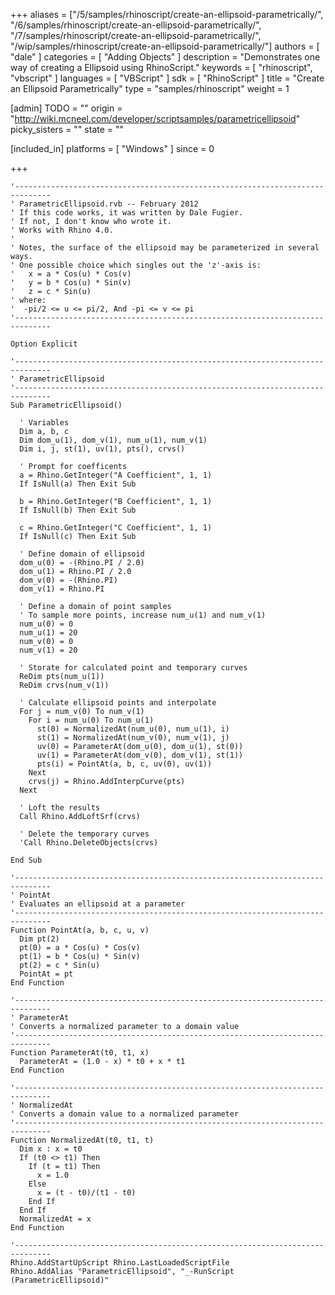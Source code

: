 +++
aliases = ["/5/samples/rhinoscript/create-an-ellipsoid-parametrically/", "/6/samples/rhinoscript/create-an-ellipsoid-parametrically/", "/7/samples/rhinoscript/create-an-ellipsoid-parametrically/", "/wip/samples/rhinoscript/create-an-ellipsoid-parametrically/"]
authors = [ "dale" ]
categories = [ "Adding Objects" ]
description = "Demonstrates one way of creating a Ellipsoid using RhinoScript."
keywords = [ "rhinoscript", "vbscript" ]
languages = [ "VBScript" ]
sdk = [ "RhinoScript" ]
title = "Create an Ellipsoid Parametrically"
type = "samples/rhinoscript"
weight = 1

[admin]
TODO = ""
origin = "http://wiki.mcneel.com/developer/scriptsamples/parametricellipsoid"
picky_sisters = ""
state = ""

[included_in]
platforms = [ "Windows" ]
since = 0

+++

```vbnet
'------------------------------------------------------------------------------
' ParametricEllipsoid.rvb -- February 2012
' If this code works, it was written by Dale Fugier.
' If not, I don't know who wrote it.
' Works with Rhino 4.0.
'
' Notes, the surface of the ellipsoid may be parameterized in several ways.
' One possible choice which singles out the 'z'-axis is:
'   x = a * Cos(u) * Cos(v)
'   y = b * Cos(u) * Sin(v)
'   z = c * Sin(u)
' where:
'  -pi/2 <= u <= pi/2, And -pi <= v <= pi
'------------------------------------------------------------------------------

Option Explicit

'------------------------------------------------------------------------------
' ParametricEllipsoid
'------------------------------------------------------------------------------
Sub ParametricEllipsoid()

  ' Variables
  Dim a, b, c
  Dim dom_u(1), dom_v(1), num_u(1), num_v(1)
  Dim i, j, st(1), uv(1), pts(), crvs()

  ' Prompt for coefficents
  a = Rhino.GetInteger("A Coefficient", 1, 1)
  If IsNull(a) Then Exit Sub

  b = Rhino.GetInteger("B Coefficient", 1, 1)
  If IsNull(b) Then Exit Sub

  c = Rhino.GetInteger("C Coefficient", 1, 1)
  If IsNull(c) Then Exit Sub

  ' Define domain of ellipsoid
  dom_u(0) = -(Rhino.PI / 2.0)
  dom_u(1) = Rhino.PI / 2.0
  dom_v(0) = -(Rhino.PI)
  dom_v(1) = Rhino.PI

  ' Define a domain of point samples
  ' To sample more points, increase num_u(1) and num_v(1)
  num_u(0) = 0
  num_u(1) = 20
  num_v(0) = 0
  num_v(1) = 20

  ' Storate for calculated point and temporary curves
  ReDim pts(num_u(1))
  ReDim crvs(num_v(1))

  ' Calculate ellipsoid points and interpolate
  For j = num_v(0) To num_v(1)
    For i = num_u(0) To num_u(1)
      st(0) = NormalizedAt(num_u(0), num_u(1), i)
      st(1) = NormalizedAt(num_v(0), num_v(1), j)
      uv(0) = ParameterAt(dom_u(0), dom_u(1), st(0))
      uv(1) = ParameterAt(dom_v(0), dom_v(1), st(1))
      pts(i) = PointAt(a, b, c, uv(0), uv(1))
    Next
    crvs(j) = Rhino.AddInterpCurve(pts)
  Next

  ' Loft the results
  Call Rhino.AddLoftSrf(crvs)

  ' Delete the temporary curves
  'Call Rhino.DeleteObjects(crvs)

End Sub

'------------------------------------------------------------------------------
' PointAt
' Evaluates an ellipsoid at a parameter
'------------------------------------------------------------------------------
Function PointAt(a, b, c, u, v)
  Dim pt(2)
  pt(0) = a * Cos(u) * Cos(v)
  pt(1) = b * Cos(u) * Sin(v)
  pt(2) = c * Sin(u)
  PointAt = pt
End Function

'------------------------------------------------------------------------------
' ParameterAt
' Converts a normalized parameter to a domain value
'------------------------------------------------------------------------------
Function ParameterAt(t0, t1, x)
  ParameterAt = (1.0 - x) * t0 + x * t1
End Function

'------------------------------------------------------------------------------
' NormalizedAt
' Converts a domain value to a normalized parameter
'------------------------------------------------------------------------------
Function NormalizedAt(t0, t1, t)
  Dim x : x = t0
  If (t0 <> t1) Then
    If (t = t1) Then
      x = 1.0
    Else
      x = (t - t0)/(t1 - t0)
    End If
  End If
  NormalizedAt = x
End Function

'------------------------------------------------------------------------------
Rhino.AddStartUpScript Rhino.LastLoadedScriptFile
Rhino.AddAlias "ParametricEllipsoid", "_-RunScript (ParametricEllipsoid)"
```
